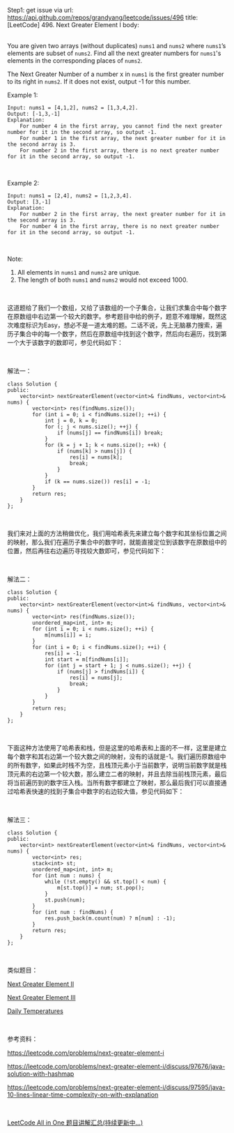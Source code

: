 Step1: get issue via url: https://api.github.com/repos/grandyang/leetcode/issues/496 
 title:[LeetCode] 496. Next Greater Element I 
 body:  
  

You are given two arrays (without duplicates) `nums1` and `nums2` where `nums1`’s elements are subset of `nums2`. Find all the next greater numbers for `nums1`'s elements in the corresponding places of `nums2`.

The Next Greater Number of a number x in `nums1` is the first greater number to its right in `nums2`. If it does not exist, output -1 for this number.

Example 1:
    
    
    Input: nums1 = [4,1,2], nums2 = [1,3,4,2].
    Output: [-1,3,-1]
    Explanation:
        For number 4 in the first array, you cannot find the next greater number for it in the second array, so output -1.
        For number 1 in the first array, the next greater number for it in the second array is 3.
        For number 2 in the first array, there is no next greater number for it in the second array, so output -1.
    

 

Example 2:
    
    
    Input: nums1 = [2,4], nums2 = [1,2,3,4].
    Output: [3,-1]
    Explanation:
        For number 2 in the first array, the next greater number for it in the second array is 3.
        For number 4 in the first array, there is no next greater number for it in the second array, so output -1.
    

 

Note:

  1. All elements in `nums1` and `nums2` are unique.
  2. The length of both `nums1` and `nums2` would not exceed 1000.



 

这道题给了我们一个数组，又给了该数组的一个子集合，让我们求集合中每个数字在原数组中右边第一个较大的数字。参考题目中给的例子，题意不难理解，既然这次难度标识为Easy，想必不是一道太难的题。二话不说，先上无脑暴力搜索，遍历子集合中的每一个数字，然后在原数组中找到这个数字，然后向右遍历，找到第一个大于该数字的数即可，参见代码如下：

 

解法一：
    
    
    class Solution {
    public:
        vector<int> nextGreaterElement(vector<int>& findNums, vector<int>& nums) {
            vector<int> res(findNums.size());
            for (int i = 0; i < findNums.size(); ++i) {
                int j = 0, k = 0;
                for (; j < nums.size(); ++j) {
                    if (nums[j] == findNums[i]) break;
                }
                for (k = j + 1; k < nums.size(); ++k) {
                    if (nums[k] > nums[j]) {
                        res[i] = nums[k];
                        break;
                    }
                }
                if (k == nums.size()) res[i] = -1;
            }
            return res;
        }
    };

 

我们来对上面的方法稍做优化，我们用哈希表先来建立每个数字和其坐标位置之间的映射，那么我们在遍历子集合中的数字时，就能直接定位到该数字在原数组中的位置，然后再往右边遍历寻找较大数即可，参见代码如下：

 

解法二：
    
    
    class Solution {
    public:
        vector<int> nextGreaterElement(vector<int>& findNums, vector<int>& nums) {
            vector<int> res(findNums.size());
            unordered_map<int, int> m;
            for (int i = 0; i < nums.size(); ++i) {
                m[nums[i]] = i;
            }
            for (int i = 0; i < findNums.size(); ++i) {
                res[i] = -1;
                int start = m[findNums[i]];
                for (int j = start + 1; j < nums.size(); ++j) {
                    if (nums[j] > findNums[i]) {
                        res[i] = nums[j];
                        break;
                    }
                }
            }
            return res;
        }
    };

 

下面这种方法使用了哈希表和栈，但是这里的哈希表和上面的不一样，这里是建立每个数字和其右边第一个较大数之间的映射，没有的话就是-1。我们遍历原数组中的所有数字，如果此时栈不为空，且栈顶元素小于当前数字，说明当前数字就是栈顶元素的右边第一个较大数，那么建立二者的映射，并且去除当前栈顶元素，最后将当前遍历到的数字压入栈。当所有数字都建立了映射，那么最后我们可以直接通过哈希表快速的找到子集合中数字的右边较大值，参见代码如下：

 

解法三：
    
    
    class Solution {
    public:
        vector<int> nextGreaterElement(vector<int>& findNums, vector<int>& nums) {
            vector<int> res;
            stack<int> st;
            unordered_map<int, int> m;
            for (int num : nums) {
                while (!st.empty() && st.top() < num) {
                    m[st.top()] = num; st.pop();
                }
                st.push(num);
            }
            for (int num : findNums) {
                res.push_back(m.count(num) ? m[num] : -1);
            }        
            return res;
        }
    };

 

类似题目：

[Next Greater Element II](http://www.cnblogs.com/grandyang/p/6442861.html)

[Next Greater Element III](http://www.cnblogs.com/grandyang/p/6716130.html)

[Daily Temperatures](http://www.cnblogs.com/grandyang/p/8097513.html)

 

参考资料：

<https://leetcode.com/problems/next-greater-element-i>

<https://leetcode.com/problems/next-greater-element-i/discuss/97676/java-solution-with-hashmap>

<https://leetcode.com/problems/next-greater-element-i/discuss/97595/java-10-lines-linear-time-complexity-on-with-explanation>

 

[LeetCode All in One 题目讲解汇总(持续更新中...)](http://www.cnblogs.com/grandyang/p/4606334.html)

